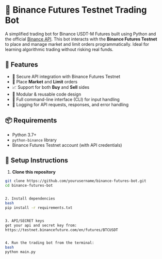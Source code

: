 # 🧠 Binance Futures Testnet Trading Bot

A simplified trading bot for Binance USDT-M Futures built using Python and the official [Binance API](https://binance-docs.github.io/apidocs/futures/en/). This bot interacts with the **Binance Futures Testnet** to place and manage market and limit orders programmatically. Ideal for learning algorithmic trading without risking real funds.

## 🚀 Features

- 🔐 Secure API integration with Binance Futures Testnet
- 🛒 Place **Market** and **Limit** orders
- 📈 Support for both **Buy** and **Sell** sides
- 🧩 Modular & reusable code design
- 🧾 Full command-line interface (CLI) for input handling
- 📝 Logging for API requests, responses, and error handling


## 📦 Requirements

- Python 3.7+
- `python-binance` library
- Binance Futures Testnet account (with API credentials)


## 🔧 Setup Instructions

1. **Clone this repository**

```bash
git clone https://github.com/yourusername/binance-futures-bot.git
cd binance-futures-bot


2. Install dependencies
bash
pip install -r requirements.txt


3. API/SECRET keys
get your api and secret key from:
https://testnet.binancefuture.com/en/futures/BTCUSDT


4. Run the trading bot from the terminal:
bash
python main.py



